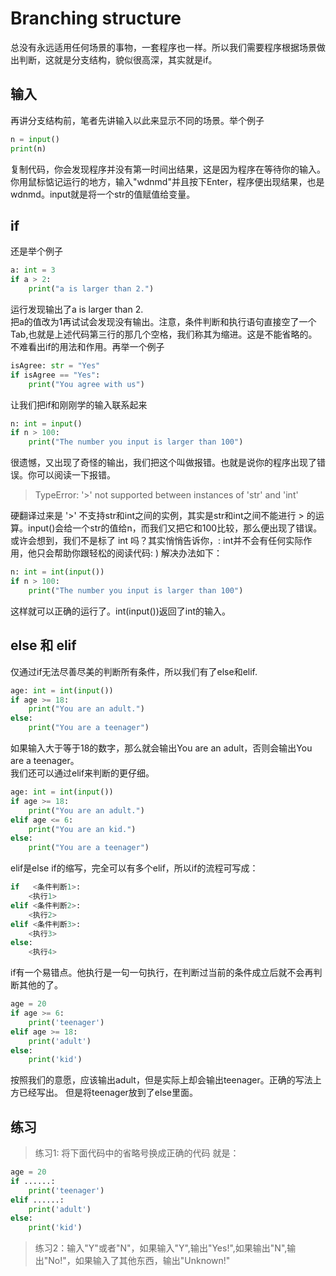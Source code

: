 # Branching structure

总没有永远适用任何场景的事物，一套程序也一样。所以我们需要程序根据场景做出判断，这就是分支结构，貌似很高深，其实就是if。

## 输入
再讲分支结构前，笔者先讲输入以此来显示不同的场景。举个例子
```python
n = input()
print(n)
```
复制代码，你会发现程序并没有第一时间出结果，这是因为程序在等待你的输入。你用鼠标惦记运行的地方，输入"wdnmd"并且按下Enter，程序便出现结果，也是wdnmd。input就是将一个str的值赋值给变量。


## if
还是举个例子
```python
a: int = 3
if a > 2:
    print("a is larger than 2.")
```
运行发现输出了a is larger than 2.  
把a的值改为1再试试会发现没有输出。注意，条件判断和执行语句直接空了一个Tab,也就是上述代码第三行的那几个空格，我们称其为缩进。这是不能省略的。不难看出if的用法和作用。再举一个例子
```python
isAgree: str = "Yes"
if isAgree == "Yes":
    print("You agree with us")
```  
让我们把if和刚刚学的输入联系起来
```python
n: int = input()
if n > 100:
    print("The number you input is larger than 100")
```
很遗憾，又出现了奇怪的输出，我们把这个叫做报错。也就是说你的程序出现了错误。你可以阅读一下报错。
> TypeError: '>' not supported between instances of 'str' and 'int'  

硬翻译过来是 '>' 不支持str和int之间的实例，其实是str和int之间不能进行 > 的运算。input()会给一个str的值给n，而我们又把它和100比较，那么便出现了错误。或许会想到，我们不是标了 int 吗？其实悄悄告诉你，: int并不会有任何实际作用，他只会帮助你跟轻松的阅读代码: )
解决办法如下：
```python
n: int = int(input())
if n > 100:
    print("The number you input is larger than 100")
```
这样就可以正确的运行了。int(input())返回了int的输入。

##  else 和 elif
仅通过if无法尽善尽美的判断所有条件，所以我们有了else和elif.
```python
age: int = int(input())
if age >= 18:
    print("You are an adult.")
else:
    print("You are a teenager")
```
如果输入大于等于18的数字，那么就会输出You are an adult，否则会输出You are a teenager。  
我们还可以通过elif来判断的更仔细。
```python
age: int = int(input())
if age >= 18:
    print("You are an adult.")
elif age <= 6:
    print("You are an kid.")
else:
    print("You are a teenager")
```
elif是else if的缩写，完全可以有多个elif，所以if的流程可写成：
```python
if   <条件判断1>:
    <执行1>
elif <条件判断2>:
    <执行2>
elif <条件判断3>:
    <执行3>
else:
    <执行4>
```
if有一个易错点。他执行是一句一句执行，在判断过当前的条件成立后就不会再判断其他的了。
```python
age = 20
if age >= 6:
    print('teenager')
elif age >= 18:
    print('adult')
else:
    print('kid')
```
按照我们的意愿，应该输出adult，但是实际上却会输出teenager。正确的写法上方已经写出。
但是将teenager放到了else里面。

## 练习
> 练习1: 将下面代码中的省略号换成正确的代码
就是：
```python
age = 20
if ......:
    print('teenager')
elif ......:
    print('adult')
else:
    print('kid')
```
> 练习2：输入"Y"或者"N"，如果输入"Y",输出"Yes!",如果输出"N",输出"No!"，如果输入了其他东西，输出"Unknown!"
